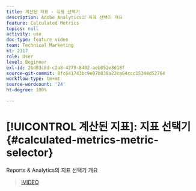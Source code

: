 ```yaml
---
title: 계산된 지표 - 지표 선택기
description: Adobe Analytics의 지표 선택기 개요
feature: Calculated Metrics
topics: null
activity: use
doc-type: feature video
team: Technical Marketing
kt: 2317
role: User
level: Beginner
exl-id: 2bd83c8d-c2a8-4279-8402-aeb052e8d18f
source-git-commit: 8fc641743bc9e07b838a22ca64ccc15344d52764
workflow-type: tm+mt
source-wordcount: '24'
ht-degree: 100%

---
```


# [!UICONTROL 계산된 지표]: 지표 선택기 {#calculated-metrics-metric-selector}

Reports &amp; Analytics의 지표 선택기 개요

>[!VIDEO](https://video.tv.adobe.com/v/25410/?quality=12&learn=on)
